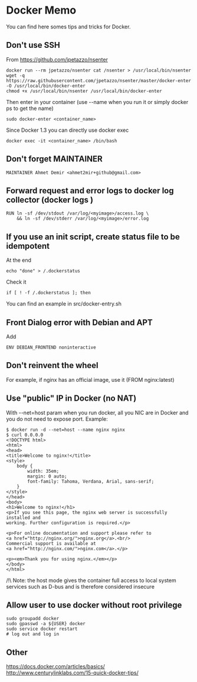 Docker Memo
===========

You can find here somes tips and tricks for Docker.

Don't use SSH
-------------

From https://github.com/jpetazzo/nsenter

	docker run --rm jpetazzo/nsenter cat /nsenter > /usr/local/bin/nsenter
	wget -q https://raw.githubusercontent.com/jpetazzo/nsenter/master/docker-enter -O /usr/local/bin/docker-enter
	chmod +x /usr/local/bin/nsenter /usr/local/bin/docker-enter

Then enter in your container (use --name when you run it or simply docker ps to get the name)

	sudo docker-enter <container_name>

Since Docker 1.3 you can directly use docker exec

	docker exec -it <container_name> /bin/bash


Don't forget MAINTAINER
-----------------------

	MAINTAINER Ahmet Demir <ahmet2mir+github@gmail.com>

Forward request and error logs to docker log collector (docker logs <image>)
----------------------------------------------------------------------------

    RUN ln -sf /dev/stdout /var/log/<myimage>/access.log \
        && ln -sf /dev/stderr /var/log/<myimage>/error.log


If you use an init script, create status file to be idempotent
--------------------------------------------------------------

At the end 

	echo "done" > /.dockerstatus

Check it

	if [ ! -f /.dockerstatus ]; then

You can find an example in src/docker-entry.sh

Front Dialog error with Debian and APT
--------------------------------------

Add 

	ENV DEBIAN_FRONTEND noninteractive

Don't reinvent the wheel
------------------------

For example, if nginx has an official image, use it (FROM nginx:latest)

Use "public" IP in Docker (no NAT)
----------------------------------

With --net=host param when you run docker, all you NIC are in Docker and you do not need to expose port.
Example:

	$ docker run -d --net=host --name nginx nginx
	$ curl 0.0.0.0
	<!DOCTYPE html>
	<html>
	<head>
	<title>Welcome to nginx!</title>
	<style>
	    body {
	        width: 35em;
	        margin: 0 auto;
	        font-family: Tahoma, Verdana, Arial, sans-serif;
	    }
	</style>
	</head>
	<body>
	<h1>Welcome to nginx!</h1>
	<p>If you see this page, the nginx web server is successfully installed and
	working. Further configuration is required.</p>

	<p>For online documentation and support please refer to
	<a href="http://nginx.org/">nginx.org</a>.<br/>
	Commercial support is available at
	<a href="http://nginx.com/">nginx.com</a>.</p>

	<p><em>Thank you for using nginx.</em></p>
	</body>
	</html>


/!\ Note: the host mode gives the container full access to local system services such as D-bus and is therefore considered insecure

Allow user to use docker without root privilege
-----------------------------------------------

	sudo groupadd docker
	sudo gpasswd -a ${USER} docker
	sudo service docker restart
	# log out and log in


Other
-----
https://docs.docker.com/articles/basics/
http://www.centurylinklabs.com/15-quick-docker-tips/